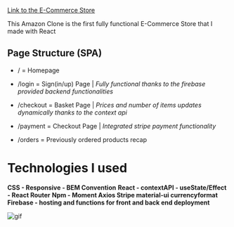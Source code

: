 [Link to the E-Commerce Store](https://clone-e2868.web.app/)

This Amazon Clone is the first fully functional E-Commerce Store that I made with React

## Page Structure (SPA)

- / = Homepage

- /login = Sign(in/up) Page | _Fully functional thanks to the firebase provided backend functionalities_

- /checkout = Basket Page | _Prices and number of items updates dynamically thanks to the context api_

- /payment = Checkout Page | _Integrated stripe payment functionality_

- /orders = Previously ordered products recap

# Technologies I used

**CSS - Responsive - BEM Convention**
**React - contextAPI - useState/Effect - React Router**
**Npm - Moment Axios Stripe material-ui currencyformat**
**Firebase - hosting and functions for front and back end deployment**

![gif](https://media.giphy.com/media/l2QDSKSkhqITBLYBy/giphy.gif)
